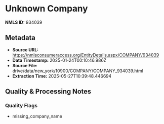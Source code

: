 # Unknown Company

**NMLS ID:** 934039

## Metadata
- **Source URL:** https://nmlsconsumeraccess.org/EntityDetails.aspx/COMPANY/934039
- **Data Timestamp:** 2025-01-24T00:10:46.986Z
- **Source File:** drive/data/new_york/10900/COMPANY/COMPANY_934039.html
- **Extraction Time:** 2025-05-27T10:39:48.446694

## Quality & Processing Notes
### Quality Flags
- missing_company_name
